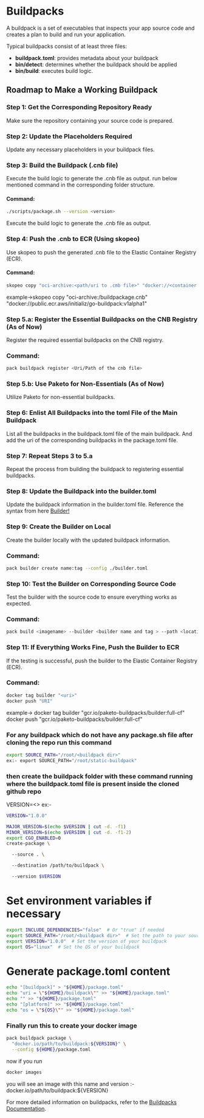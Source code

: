 # Buildpacks

A buildpack is a set of executables that inspects your app source code and creates a plan to build and run your application.

Typical buildpacks consist of at least three files:

- **buildpack.toml**: provides metadata about your buildpack
- **bin/detect**: determines whether the buildpack should be applied
- **bin/build**: executes build logic.

## Roadmap to Make a Working Buildpack

### Step 1: Get the Corresponding Repository Ready
Make sure the repository containing your source code is prepared.

### Step 2: Update the Placeholders Required
Update any necessary placeholders in your buildpack files.

### Step 3: Build the Buildpack (.cnb file)

Execute the build logic to generate the .cnb file as output.
run below mentioned command in the corresponding folder structure.
#### Command:
```bash
./scripts/package.sh --version <version>
```

Execute the build logic to generate the .cnb file as output.

### Step 4: Push the .cnb to ECR (Using skopeo)

Use skopeo to push the generated .cnb file to the Elastic Container Registry (ECR).

#### Command:
```bash
skopeo copy "oci-archive:<path/uri to .cmb file>" "docker://<container registry link>"
```
example->skopeo copy "oci-archive:/buildpackage.cnb" "docker://public.ecr.aws/initializ/go-buildpack:v1alpha1"


### Step 5.a: Register the Essential Buildpacks on the CNB Registry (As of Now)
Register the required essential buildpacks on the CNB registry.

### Command:
```bash
pack buildpack register <Uri/Path of the cnb file>
```
### Step 5.b: Use Paketo for Non-Essentials (As of Now)
Utilize Paketo for non-essential buildpacks.

### Step 6: Enlist All Buildpacks into the toml File of the Main Buildpack
List all the buildpacks in the buildpack.toml file of the main buildpack.
And add the uri of the corresponding buildpacks in the package.toml file.

### Step 7: Repeat Steps 3 to 5.a
Repeat the process from building the buildpack to registering essential buildpacks.

### Step 8: Update the Buildpack into the builder.toml
Update the buildpack information in the builder.toml file.
Reference the syntax from here [Builder!](https://github.com/initializ-buildpacks/full-builder/blob/main/builder.toml)

### Step 9: Create the Builder on Local
Create the builder locally with the updated buildpack information.
### Command:
```bash
pack builder create name:tag --config ./builder.toml
```
### Step 10: Test the Builder on Corresponding Source Code
Test the builder with the source code to ensure everything works as expected.
### Command:
```bash
pack build <imagename> --builder <builder name and tag > --path <location of source file>
```
### Step 11: If Everything Works Fine, Push the Builder to ECR
If the testing is successful, push the builder to the Elastic Container Registry (ECR).
### Command:
```bash
docker tag builder "<uri>"
docker push "URI"
```
example-> docker tag builder "gcr.io/paketo-buildpacks/builder:full-cf" 
          docker push "gcr.io/paketo-buildpacks/builder:full-cf"

### For any buildpack which do not have any package.sh file after cloning the repo run this command

```bash
export SOURCE_PATH="/root/<buildpack dir>"
ex:- export SOURCE_PATH="/root/static-buildpack"
```

### then create the buildpack folder with these command running where the buildpack.toml file is present inside the cloned github repo

VERSION=<>
ex:- 

```bash
VERSION="1.0.0"
```

```bash
MAJOR_VERSION=$(echo $VERSION | cut -d. -f1) 
MINOR_VERSION=$(echo $VERSION | cut -d. -f1-2)
export CGO_ENABLED=0
create-package \

  --source . \

  --destination /path/to/buildpack \

  --version $VERSION
```

# Set environment variables if necessary

```bash
export INCLUDE_DEPENDENCIES="false"  # Or "true" if needed
export SOURCE_PATH="/root/<buildpack dir>"  # Set the path to your source if needed
export VERSION="1.0.0"  # Set the version of your buildpack
export OS="linux"  # Set the OS of your buildpack
```


# Generate package.toml content

```bash
echo "[buildpack]" > "${HOME}/package.toml"
echo "uri = \"${HOME}/buildpack\"" >> "${HOME}/package.toml"
echo "" >> "${HOME}/package.toml"
echo "[platform]" >> "${HOME}/package.toml"
echo "os = \"${OS}\"" >> "${HOME}/package.toml"
```

### Finally run this to create your docker image

```bash
pack buildpack package \
  "docker.io/path/to/buildpack:${VERSION}" \
  --config ${HOME}/package.toml
```


now if you run 

```bash
docker images
```
 
you will see an image with this name and version :- docker.io/path/to/buildpack:${VERSION}

For more detailed information on buildpacks, refer to the [Buildpacks Documentation](https://buildpacks.io/docs/).
